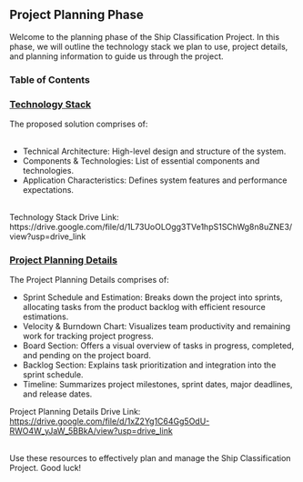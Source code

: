 ## Project Planning Phase

Welcome to the planning phase of the Ship Classification Project. In this phase, we will outline the technology stack we plan to use, project details, and planning information to guide us through the project.

### Table of Contents

<h3><a href = "Technology%20Stack.pdf"> Technology Stack </a> </h3>
The proposed solution comprises of: <br><br>

- Technical Architecture: High-level design and structure of the system. <br>
- Components & Technologies: List of essential components and technologies. <br> 
- Application Characteristics: Defines system features and performance expectations.<br>
<br>
Technology Stack Drive Link: https://drive.google.com/file/d/1L73UoOLOgg3TVe1hpS1SChWg8n8uZNE3/view?usp=drive_link

<h3> <a href = "Project%20Planning%20Details.pdf">Project Planning Details</a> </h3>

The Project Planning Details comprises of:<br>

- Sprint Schedule and Estimation: Breaks down the project into sprints, allocating tasks from the product backlog with efficient resource estimations.
- Velocity & Burndown Chart: Visualizes team productivity and remaining work for tracking project progress.
- Board Section: Offers a visual overview of tasks in progress, completed, and pending on the project board.
- Backlog Section: Explains task prioritization and integration into the sprint schedule.
- Timeline: Summarizes project milestones, sprint dates, major deadlines, and release dates.

Project Planning Details Drive Link: https://drive.google.com/file/d/1xZ2Yg1C64Gg5OdU-RWO4W_yJaW_5BBkA/view?usp=drive_link

<br>Use these resources to effectively plan and manage the Ship Classification Project. Good luck!
